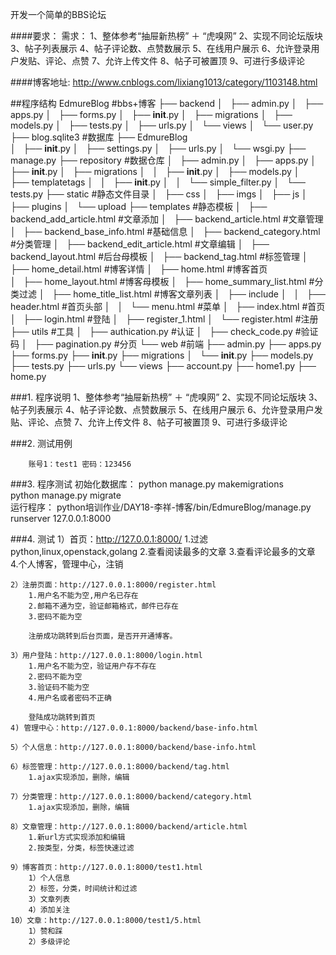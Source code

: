 开发一个简单的BBS论坛

####要求：
	需求：
	1、整体参考“抽屉新热榜” ＋ “虎嗅网”
	2、实现不同论坛版块
	3、帖子列表展示
	4、帖子评论数、点赞数展示
	5、在线用户展示
	6、允许登录用户发贴、评论、点赞
	7、允许上传文件
	8、帖子可被置顶
	9、可进行多级评论

####博客地址:
	http://www.cnblogs.com/lixiang1013/category/1103148.html


##程序结构
	EdmureBlog                  #bbs+博客
    ├── backend
    │   ├── admin.py
    │   ├── apps.py
    │   ├── forms.py
    │   ├── __init__.py
    │   ├── migrations
    │   ├── models.py
    │   ├── tests.py
    │   ├── urls.py
    │   └── views
    │       └── user.py
    ├── blog.sqlite3          #数据库
    ├── EdmureBlog				
    │   ├── __init__.py
    │   ├── settings.py
    │   ├── urls.py
    │   └── wsgi.py
    ├── manage.py
    ├── repository           #数据仓库
    │   ├── admin.py
    │   ├── apps.py
    │   ├── __init__.py
    │   ├── migrations
    │   │   ├── __init__.py
    │   ├── models.py
    │   ├── templatetags
    │   │   ├── __init__.py
    │   │   └── simple_filter.py
    │   └── tests.py
    ├── static           #静态文件目录
    │   ├── css
    │   ├── imgs
    │   ├── js
    │   ├── plugins
    │   └── upload
    ├── templates       #静态模板
    │   ├── backend_add_article.html   #文章添加
    │   ├── backend_article.html		   #文章管理
    │   ├── backend_base_info.html	   #基础信息
    │   ├── backend_category.html	   #分类管理
    │   ├── backend_edit_article.html  #文章编辑
    │   ├── backend_layout.html		   #后台母模板
    │   ├── backend_tag.html			   #标签管理
    │   ├── home_detail.html			   #博客详情
    │   ├── home.html    			   #博客首页       
    │   ├── home_layout.html			   #博客母模板
    │   ├── home_summary_list.html     #分类过滤
    │   ├── home_title_list.html		   #博客文章列表
    │   ├── include
    │   │   ├── header.html			   #首页头部
    │   │   └── menu.html			   #菜单
    │   ├── index.html				   #首页
    │   ├── login.html				   #登陆
    │   ├── register_1.html
    │   └── register.html              #注册
    ├── utils						   #工具
    │   ├── authication.py			   #认证
    │   ├── check_code.py			   #验证码
    │   ├── pagination.py              #分页
    └── web							   #前端
        ├── admin.py
        ├── apps.py
        ├── forms.py
        ├── __init__.py
        ├── migrations
        │   └── __init__.py
        ├── models.py
        ├── tests.py
        ├── urls.py
        └── views
            ├── account.py
            ├── home1.py
            ├── home.py



###1. 程序说明
	1、整体参考“抽屉新热榜” ＋ “虎嗅网”
	2、实现不同论坛版块
	3、帖子列表展示
	4、帖子评论数、点赞数展示
	5、在线用户展示
	6、允许登录用户发贴、评论、点赞
	7、允许上传文件
	8、帖子可被置顶
	9、可进行多级评论

###2. 测试用例

        账号1：test1 密码：123456

###3. 程序测试
	初始化数据库：
		python manage.py makemigrations  
		python manage.py migrate   
	运行程序：
		python培训作业/DAY18-李祥-博客/bin/EdmureBlog/manage.py runserver 127.0.0.1:8000
	           

###4. 测试
	1）首页：http://127.0.0.1:8000/
		1.过滤python,linux,openstack,golang
		2.查看阅读最多的文章
		3.查看评论最多的文章
		4.个人博客，管理中心，注销

	2）注册页面：http://127.0.0.1:8000/register.html
		1.用户名不能为空,用户名已存在
		2.邮箱不通为空，验证邮箱格式，邮件已存在
		3.密码不能为空

		注册成功跳转到后台页面，是否开开通博客。

	3）用户登陆：http://127.0.0.1:8000/login.html
		1.用户名不能为空，验证用户存不存在
		2.密码不能为空
		3.验证码不能为空
		4.用户名或者密码不正确

		登陆成功跳转到首页
	4) 管理中心：http://127.0.0.1:8000/backend/base-info.html
	
	5）个人信息：http://127.0.0.1:8000/backend/base-info.html

	6）标签管理：http://127.0.0.1:8000/backend/tag.html
		1.ajax实现添加，删除，编辑

	7）分类管理：http://127.0.0.1:8000/backend/category.html
		1.ajax实现添加，删除，编辑

	8）文章管理：http://127.0.0.1:8000/backend/article.html
		1.新url方式实现添加和编辑
		2.按类型，分类，标签快速过滤

	9）博客首页：http://127.0.0.1:8000/test1.html
		1）个人信息
		2）标签，分类，时间统计和过滤
		3）文章列表
		4）添加关注
	10）文章：http://127.0.0.1:8000/test1/5.html
		1）赞和踩
		2）多级评论
		


